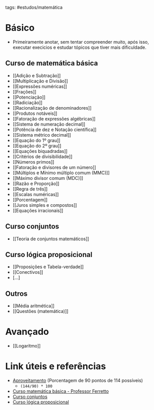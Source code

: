 tags: #estudos/matemática 

# Básico
- Primeiramente anotar, sem tentar compreender muito, após isso, executar execicios e estudar tópicos que tiver mais dificuldade. 

## Curso de matemática básica
- [[Adição e Subtração]]
- [[Multiplicação e Divisão]]
- [[Expressões numéricas]]
- [[Frações]] 
- [[Potenciação]]
- [[Radiciação]]
- [[Racionalização de denominadores]]
- [[Produtos notáveis]]
- [[Fatoração de expressões algébricas]]
- [[Sistema de numeração decimal]]
- [[Potência de dez e Notação científica]]
- [[Sistema métrico decimal]]
- [[Equação do 1º grau]]
- [[Equação do 2º grau]]
- [[Equações biquadradas]]
- [[Critérios de divisibilidade]]
- [[Números primos]]
- [[Fatoração e divisores de um número]]
- [[Múltiplos e Mínimo múltiplo comum (MMC)]]
- [[Máximo divisor comum (MDC)]]
- [[Razão e Proporção]]
- [[Regra de três]]
- [[Escalas numéricas]]
- [[Porcentagem]]
- [[Juros simples e compostos]]
- [[Equações irracionais]]

## Curso conjuntos
- [[Teoria de conjuntos matemáticos]]

## Curso lógica proposicional
- [[Proposições e Tabela-verdade]]
- [[Conectivos]]
- [...]

## Outros
- [[Média aritmética]]
- [[Questões (matemática)]]

# Avançado
- [[Logaritmo]]

# Link úteis e referências
- [Aproveitamento](https://excelforever.com.br/calculo-do-percentual-de-aproveitamento-do-campeonato-brasileiro/) (Porcentagem de 90 pontos de 114 possíveis)
	- `(144/90) * 100`  
- [Curso matemática básica - Professor Ferretto](https://www.youtube.com/playlist?list=PLTPg64KdGgYhYpS5nXdFgdqEZDOS5lARB)
- [Curso conjuntos](https://www.youtube.com/playlist?list=PLTPg64KdGgYgTXWPsURDnPBd7GUwPVBLx)
- [Curso lógica proposicional](https://www.youtube.com/playlist?list=PL1Ee2FHVjbenML6517aFku9mX-bPHJUY6)